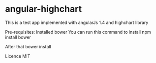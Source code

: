 # angular-highchart
This is a test app implemented with angularJs 1.4 and highchart library

Pre-requisites:
Installed bower
You can run this command to install
npm install bower

After that 
bower install

Licence MIT
